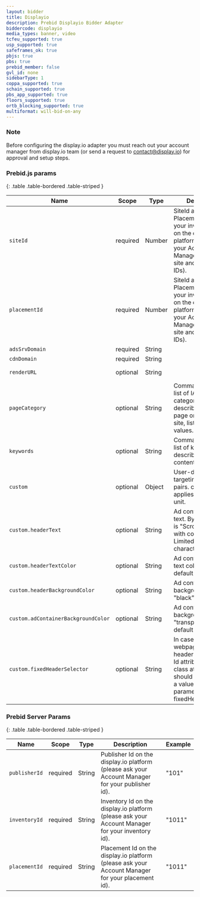 ```yaml
---
layout: bidder
title: Displayio
description: Prebid Displayio Bidder Adapter
biddercode: displayio
media_types: banner, video
tcfeu_supported: true
usp_supported: true
safeframes_ok: true
pbjs: true
pbs: true
prebid_member: false
gvl_id: none
sidebarType: 1
coppa_supported: true
schain_supported: true
pbs_app_supported: true
floors_supported: true
ortb_blocking_supported: true
multiformat: will-bid-on-any
---
```


### Note

Before configuring the display.io adapter you must reach out your account manager from display.io team  (or send a request to <contact@display.io>) for approval and setup steps.

### Prebid.js params

{: .table .table-bordered .table-striped }

| Name  | Scope | Type | Description                            | Example                                                      |
|----------------| ----- | ---- |----------------------------------------|--------------------------------------------------------------|
| `siteId`       | required | Number | SiteId and PlacementID are your inventory IDs on the display.io platform (please ask your Account Manager for your site and placement IDs). | 7753                                                         |
| `placementId`  | required | Number | SiteId and PlacementID are your inventory IDs on the display.io platform (please ask your Account Manager for your site and placement IDs).                                       | 5375                                                         |
| `adsSrvDomain` | required | String |                                        | "appsrv.display.io"                                          |
| `cdnDomain`    | required | String |                                        | "cdn.display.io"                                             |
| `renderURL`    | optional | String |                                        | "<https://cdn.display.io/webis/webis-prebid.min.js>"                               |
| `pageCategory` | optional | String | Comma-separated list of IAB content categories that describe the current page or view of the site, list of available values. | "pageCategory1, pageCategory2"                               |
| `keywords`     | optional | String | Comma-separated list of keywords describing the content. | "keyword1, keyword2, keyword3"                               |
| `custom`       | optional | Object | User-defined targeting key-value pairs. custom applies to a specific unit. | `{headerTextColor: "red", fixedHeaderSelector: '.site-header'}` |
| `custom.headerText`| optional | String | Ad container header text. By default, text is "Scroll to continue with content". Limited to 50 characters. | "Our awesome advertisement"                                  |
| `custom.headerTextColor`| optional | String | Ad container header text color, "white" by default | "#2196f3"                                                    |
| `custom.headerBackgroundColor`| optional | String | Ad container header background color, "black" by default | "#fff"                                                       |
| `custom.adContainerBackgroundColor`| optional | String | Ad container body background color, "transparent" by default | "#000"                                                       |
| `custom.fixedHeaderSelector`| optional | String | In case your webpage has a fixed header – the header Id attribute or header class attribute should be defined as a value for parameter fixedHeaderSelector. | ".site-header"                                               |

### Prebid Server Params

{: .table .table-bordered .table-striped }

| Name  | Scope | Type | Description                            | Example                                                      |
|----------------| ----- | ---- |----------------------------------------|--------------------------------------------------------------|
| `publisherId`  | required | String | Publisher Id on the display.io platform (please ask your Account Manager for your publisher id). | "101"                                                         |
| `inventoryId`  | required | String | Inventory Id on the display.io platform (please ask your Account Manager for your inventory id). | "1011"                                                        |
| `placementId`  | required | String | Placement Id on the display.io platform (please ask your Account Manager for your placement id). | "1011"                                                        |

